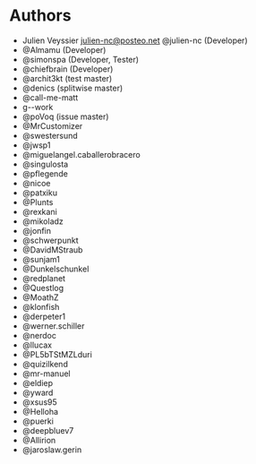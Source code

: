 # Authors

* Julien Veyssier <julien-nc@posteo.net> @julien-nc (Developer)
* @Almamu (Developer)
* @simonspa (Developer, Tester)
* @chiefbrain (Developer)
* @archit3kt (test master)
* @denics (splitwise master)
* @call-me-matt
* g--work
* @poVoq (issue master)
* @MrCustomizer
* @swestersund
* @jwsp1
* @miguelangel.caballerobracero
* @singulosta
* @pflegende
* @nicoe
* @patxiku
* @Plunts
* @rexkani
* @mikoladz
* @jonfin
* @schwerpunkt
* @DavidMStraub
* @sunjam1
* @Dunkelschunkel
* @redplanet
* @Questlog
* @MoathZ
* @klonfish
* @derpeter1
* @werner.schiller
* @nerdoc
* @llucax
* @PL5bTStMZLduri
* @quizilkend
* @mr-manuel
* @eldiep
* @yward
* @xsus95
* @Helloha
* @puerki
* @deepbluev7
* @Allirion
* @jaroslaw.gerin
